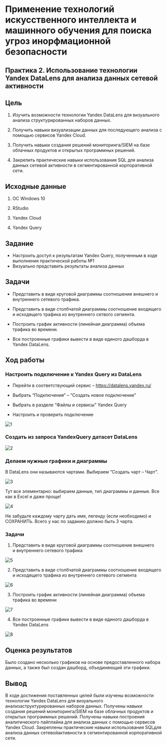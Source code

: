 # Применение технологий искусственного интеллекта и машинного обучения для поиска угроз инорфмационной безопасности

## Практика 2. Использование технологии Yandex DataLens для анализа данных сетевой активности

## Цель

1.  Изучить возможности технологии Yandex DataLens для визуального
    анализа структурированных наборов данных.

2.  Получить навыки визуализации данных для последующего анализа с
    помощью сервисов Yandex Cloud.

3.  Получить навыки создания решений мониторинга/SIEM на базе облачных
    продуктов и открытых программных решений.

4.  Закрепить практические навыки использования SQL для анализа данных
    сетевой активности в сегментированной корпоративной сети.

## Исходные данные

1.  ОС Windows 10

2.  RStudio

3.  Yandex Cloud

4.  Yandex Query

## Задание

-   Настроить доступ к результатам Yandex Query, полученным в ходе
    выполнения практической работы №1
-   Визуально представить результаты анализа данных

## Задачи

-   Представить в виде круговой диаграммы соотношение внешнего и
    внутреннего сетевого трафика.

-   Представить в виде столбчатой диаграммы соотношение входящего и
    исходящего трафика из внутреннего сетвого сегмента.

-   Построить график активности (линейная диаграмма) объема трафика во
    времени.

-   Все построенные графики вывести в виде единого дашборда в Yandex
    DataLens.

## Ход работы

### Настроить подключение к Yandex Query из DataLens

-   Перейти в соответствующий сервис – https://datalens.yandex.ru/

-   Выбрать “Подключения” – “Создать новое подключение”

-   Выбрать в разделе “Файлы и сервисы” Yandex Query

-   Настроить и проверить подключение

![1](https://github.com/EkaterinaBriskova/Yandex_Query1/assets/90749103/52ce28bf-57b9-4be3-9ad4-9ce0da443ae8)

### Создать из запроса YandexQuery датасет DataLens

![2](https://github.com/EkaterinaBriskova/Yandex_Query1/assets/90749103/33b9316d-bf48-4ab3-91ec-b942e2c08980)

### Делаем нужные графики и диаграммы

В DataLens они называются чартами.
Выбираем “Создать чарт – Чарт”.

![3](https://github.com/EkaterinaBriskova/Yandex_Query1/assets/90749103/001def22-1761-4a7f-a5ca-271210a40ee6)

Тут все элементарно: выбираем данные, тип диаграммы и данные.
Все как в Excel и даже проще!

![4](https://github.com/EkaterinaBriskova/Yandex_Query1/assets/90749103/79e362de-1706-4655-985f-4ac1ffdfb4a1)

Не забудьте каждому чарту дать имя, легенду (если необходимо)
и СОХРАНИТЬ. Всего у нас по заданию должно быть 3 чарта.

### Задачи

1.  Представить в виде круговой диаграммы соотношение внешнего  
    и внутреннего сетевого трафика

![5](https://github.com/EkaterinaBriskova/Yandex_Query1/assets/90749103/05973f61-c8f8-49ed-8376-74fc413f9d6d)

2.  Представить в виде столбчатой диаграммы соотношение входящего
    и исходящего трафика из внутреннего сетeвого сегмента

![6](https://github.com/EkaterinaBriskova/Yandex_Query1/assets/90749103/5e69a419-9140-40a1-ab8f-2326534493da)

3.  Построить график активности (линейная диаграмма) объема
    трафика во времени

![7](https://github.com/EkaterinaBriskova/Yandex_Query1/assets/90749103/710c0aa7-9eaf-4cb4-bd7d-7cc7fc684bdd)

4.  Все построенные графики вывести в виде единого дашборда в
    Yandex DataLens

![8](https://github.com/EkaterinaBriskova/Yandex_Query1/assets/90749103/3da35796-c1e3-419c-b5a8-a9ed1b2cdfa4)

## Оценка результатов

Было создано несколько графиков на основе предоставленного набора
данных, а также был создан дашборд, объединяющий эти графики.

## Вывод

В ходе достижения поставленных целей были изучены возможности
технологии Yandex DataLens для визуального анализаструктурированных
наборов данных. Получены навыки создания решений мониторинга/SIEM на
базе облачных продуктов и открытых программных решений. Получены навыки
построения аналитического пайплайна для анализа данных с помощью
сервисов Yandex Cloud. Закреплены практические навыки использования
SQLдля анализа данных сетевойактивности в сегментированной
корпоративной сети.
